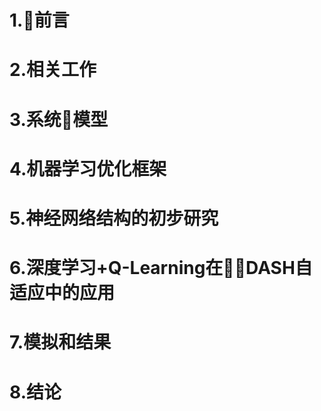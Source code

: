 # 1.前言 #
# 2.相关工作 #
# 3.系统模型 #
# 4.机器学习优化框架 #
# 5.神经网络结构的初步研究 #
# 6.深度学习+Q-Learning在DASH自适应中的应用 #
# 7.模拟和结果 #
# 8.结论 #